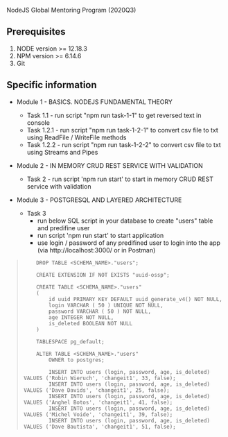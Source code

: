 NodeJS Global Mentoring Program (2020Q3)

## Prerequisites
1. NODE version >= 12.18.3
2. NPM version >= 6.14.6
3. Git

## Specific information
- Module 1 - BASICS. NODEJS FUNDAMENTAL THEORY 
    - Task 1.1   - run script "npm run task-1-1" to get reversed text in console
    - Task 1.2.1 - run script "npm run task-1-2-1" to convert csv file to txt using ReadFile / WriteFile methods
    - Task 1.2.2 - run script "npm run task-1-2-2" to convert csv file to txt using Streams and Pipes


- Module 2 - IN MEMORY CRUD REST SERVICE WITH VALIDATION 
    - Task 2 - run script 'npm run start' to start in memory CRUD REST service with validation


- Module 3 - POSTGRESQL AND LAYERED ARCHITECTURE 
    - Task 3 
        - run below SQL script in your database to create "users" table and predifine user
        - run script 'npm run start' to start application
        - use login / password of any predifined user to login into the app (via http://localhost:3000/ or in Postman)

>         DROP TABLE <SCHEMA_NAME>."users";
>         
>         CREATE EXTENSION IF NOT EXISTS "uuid-ossp";
>         
>         CREATE TABLE <SCHEMA_NAME>."users"
>         (
>             id uuid PRIMARY KEY DEFAULT uuid_generate_v4() NOT NULL,
>             login VARCHAR ( 50 ) UNIQUE NOT NULL,
>             password VARCHAR ( 50 ) NOT NULL,
>             age INTEGER NOT NULL,
>             is_deleted BOOLEAN NOT NULL
>         )
>         
>         TABLESPACE pg_default;
>         
>         ALTER TABLE <SCHEMA_NAME>."users"
>             OWNER to postgres;
>         	
>             INSERT INTO users (login, password, age, is_deleted) VALUES ('Robin Wieruch', 'changeit1', 33, false);
>             INSERT INTO users (login, password, age, is_deleted) VALUES ('Dave Davids', 'changeit1', 25, false);
>             INSERT INTO users (login, password, age, is_deleted) VALUES ('Anghel Botos', 'changeit1', 41, false);
>             INSERT INTO users (login, password, age, is_deleted) VALUES ('Michel Voide', 'changeit1', 39, false);
>             INSERT INTO users (login, password, age, is_deleted) VALUES ('Dave Bautista', 'changeit1', 51, false);
